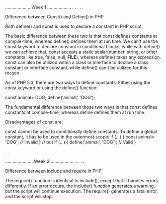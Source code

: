.....................Week 1 ...................
.
.
.
.
.

Difference between Const() and Define() in PHP


Both define() and const is used to declare a constant in PHP script.

The basic difference between these two is that const defines constants at compile-time, whereas define() defines them at run time.
We can't use the const keyword to declare constant in conditional blocks, while with define() we can achieve that.
const accepts a static scalar(number, string, or other constants like true, false, null, __FILE__), whereas define() takes any expression.
const can also be utilized within a class or interface to declare a class constant or interface constant, while define() can't be utilized for this reason


As of PHP 5.3, there are two ways to define constants: Either using the const keyword or using the define() function:

const animal= DOG;
define(‘animal’, 'DOG');

The fundamental difference between those two ways is that const defines constants at compile-time, whereas define defines them at run time. 

Disadvantages of const are:

const cannot be used to conditionally define constants. To define a global constant, it has to be used in the outermost scope:
if (...) {
    const animal= 'DOG';    // Invalid
}
// but
if (...) {
    define('animal', 'DOG'); // Valid
}

.
.
.


.......................Week 2....................
.
.
.
.



Difference berween include and require in PHP

The require() function is identical to include(), except that it handles errors differently. If an error occurs, the include() function generates a warning, but the script will continue execution. The require() generates a fatal error, and the script will stop.

